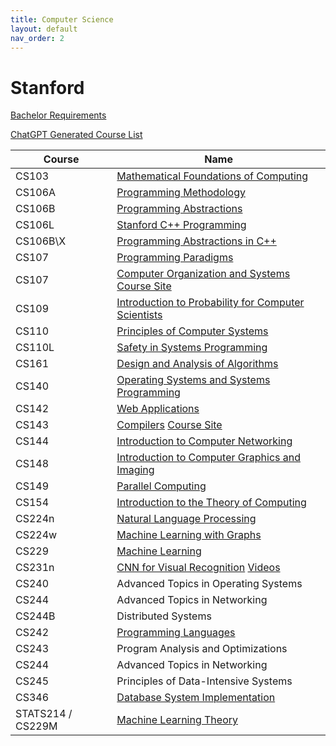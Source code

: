 ```yaml
---
title: Computer Science
layout: default
nav_order: 2
---
```



# Stanford

[Bachelor Requirements](https://archived-bulletin.stanford.mobi/schoolofengineering/computerscience/#bachelortext)

[ChatGPT Generated Course List](../cs/chatgpt-stanford.html)

| Course            | Name                                                                                                                                                               |
| ----------------- | ------------------------------------------------------------------------------------------------------------------------------------------------------------------ |
| CS103             | [Mathematical Foundations of Computing](https://online.stanford.edu/courses/cs103-mathematical-foundations-computing)                                              |
| CS106A            | [Programming Methodology](../cs/programming/stanford-cs106a.html)                                                                                                  |
| CS106B            | [Programming Abstractions](../cs/programming/stanford-cs106b.html)                                                                                                 |
| CS106L            | [Stanford C++ Programming](../cs/programming/stanford-cs106l.html)                                                                                                 |
| CS106B\X          | [Programming Abstractions in C++](https://csdiy.wiki/en/%E7%BC%96%E7%A8%8B%E5%85%A5%E9%97%A8/cpp/CS106B_CS106X/)                                                   |
| CS107             | [Programming Paradigms](https://www.youtube.com/playlist?list=PL8ED50412A17D4C8B)                                                                                  |
| CS107             | [Computer Organization and Systems](https://www.youtube.com/playlist?list=PLoCMsyE1cvdWivlV-39KKsBKUX-4DvraN) [Course Site](https://web.stanford.edu/class/cs107/) |
| CS109             | [Introduction to Probability for Computer Scientists](https://www.youtube.com/watch?v=2MuDZIAzBMY&list=PLoROMvodv4rOpr_A7B9SriE_iZmkanvUg)                         |
| CS110             | [Principles of Computer Systems](https://www.youtube.com/playlist?list=PLu77E6J7s6Ko3Ft4XcOX1yKW6iX3eEFqS)                                                         |
| CS110L            | [Safety in Systems Programming](https://www.youtube.com/@RyanEberhardt)                                                                                            |
| CS161             | [Design and Analysis of Algorithms](https://www.youtube.com/playlist?list=PLyhSTP3Z5_mZ8krUa2JsvL7V755ogHgkK)                                                      |
| CS140             | [Operating Systems and Systems Programming](https://web.stanford.edu/class/archive/cs/cs140/cs140.1088/)                                                           |
| CS142             | [Web Applications](https://web.stanford.edu/class/cs142/lectures.html)                                                                                             |
| CS143             | [Compilers](https://www.youtube.com/playlist?list=PLoCMsyE1cvdUZRe1udlyjpzTww1U5olL2) [Course Site](https://web.stanford.edu/class/cs143/)                         |
| CS144             | [Introduction to Computer Networking](https://www.youtube.com/playlist?list=PLoCMsyE1cvdWKsLVyf6cPwCLDIZnOj0NS)                                                    |
| CS148             | [Introduction to Computer Graphics and Imaging](https://web.stanford.edu/class/cs148/index.html)                                                                   |
| CS149             | [Parallel Computing](https://www.youtube.com/playlist?list=PLoROMvodv4rMp7MTFr4hQsDEcX7Bx6Odp)                                                                     |
| CS154             | [Introduction to the Theory of Computing](https://www.youtube.com/playlist?list=PLjG2IDGftWft9Y11xC0sfgeT5jyTJqB-i)                                                |
| CS224n            | [Natural Language Processing](https://www.youtube.com/playlist?list=PLoROMvodv4rMFqRtEuo6SGjY4XbRIVRd4)                                                            |
| CS224w            | [Machine Learning with Graphs](https://www.youtube.com/watch?v=JAB_plj2rbA)                                                                                        |
| CS229             | [Machine Learning](https://www.youtube.com/watch?v=jGwO_UgTS7I&list=PLoROMvodv4rMiGQp3WXShtMGgzqpfVfbU)                                                            |
| CS231n            | [CNN for Visual Recognition](https://cs231n.stanford.edu/) [Videos](https://www.youtube.com/playlist?list=PL3FW7Lu3i5JvHM8ljYj-zLfQRF3EO8sYv)                      |
| CS240             | Advanced Topics in Operating Systems                                                                                                                               |
| CS244             | Advanced Topics in Networking                                                                                                                                      |
| CS244B            | Distributed Systems                                                                                                                                                |
| CS242             | [Programming Languages](https://stanford-cs242.github.io/f19/)                                                                                                     |
| CS243             | Program Analysis and Optimizations                                                                                                                                 |
| CS244             | Advanced Topics in Networking                                                                                                                                      |
| CS245             | Principles of Data-Intensive Systems                                                                                                                               |
| CS346             | [Database System Implementation](https://web.stanford.edu/class/cs346/2015/)                                                                                       |
| STATS214 / CS229M | [Machine Learning Theory](https://web.stanford.edu/class/stats214/)                                                                                                |



